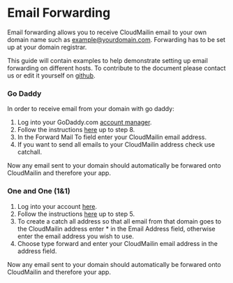 # Email Forwarding
Email forwarding allows you to receive CloudMailin email to your own domain name such as example@yourdomain.com. Forwarding has to be set up at your domain registrar.

This guide will contain examples to help demonstrate setting up email forwarding on different hosts. To contribute to the document please contact us or edit it yourself on [github](http://github.com/cloudmailin).

### Go Daddy
In order to receive email from your domain with go daddy:

1. Log into your GoDaddy.com [account manager](http://mya.godaddy.com/default.aspx?prog_id=GoDaddy).
2. Follow the instructions [here](http://help.godaddy.com/article/1725) up to step 8.
3. In the Forward Mail To field enter your CloudMailin email address.
4. If you want to send all emails to your CloudMailin address check use catchall.

Now any email sent to your domain should automatically be forwared onto CloudMailin and therefore your app.

### One and One (1&1)
1. Log into your account [here](https://admin.1and1.co.uk).
2. Follow the instructions [here](http://faq.1and1.com/e_mail/create_email_address/2.html) up to step 5.
3. To create a catch all address so that all email from that domain goes to the CloudMailin address enter * in the Email Address field, otherwise enter the email address you wish to use.
4. Choose type forward and enter your CloudMailin email address in the address field.

Now any email sent to your domain should automatically be forwared onto CloudMailin and therefore your app.
